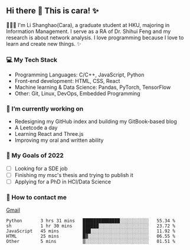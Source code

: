 ## Hi there 👋 This is cara! ✨

👩🏻‍💻 I'm Li Shanghao(Cara), a graduate student at HKU, majoring in Information Management. I serve as a RA of Dr. Shihui Feng and my research is about network analysis. I love programming because I love to learn and create new things. ✨


### 💻 My Tech Stack

- Programming Languages: C/C++, JavaScript, Python
- Front-end development: HTML, CSS, React
- Machine learning & Data Science: Pandas, PyTorch, TensorFlow
- Other: Git, Linux, DevOps, Embedded Programming

### 🌱 I’m currently working on

- Redesigning  my GitHub index and building my GitBook-based blog
- A Leetcode a day 
- Learning React and Three.js 
- Improving my oral and written ability

### 🎯 My Goals of 2022

- [ ] Looking for a SDE job 
- [ ] Finishing my msc's thesis and trying to publish it
- [ ] Applying for a PhD in HCI/Data Science 

### 📮 How to contact me

[Gmail](lshcara@gmail.com)

<!--START_SECTION:waka-->
```text
Python       3 hrs 31 mins   ██████████████░░░░░░░░░░░   55.34 % 
sh           1 hr 30 mins    ██████░░░░░░░░░░░░░░░░░░░   23.72 % 
JavaScript   45 mins         ███░░░░░░░░░░░░░░░░░░░░░░   11.92 % 
HTML         25 mins         █▓░░░░░░░░░░░░░░░░░░░░░░░   06.55 % 
Other        5 mins          ▒░░░░░░░░░░░░░░░░░░░░░░░░   01.51 % 
```
<!--END_SECTION:waka-->
